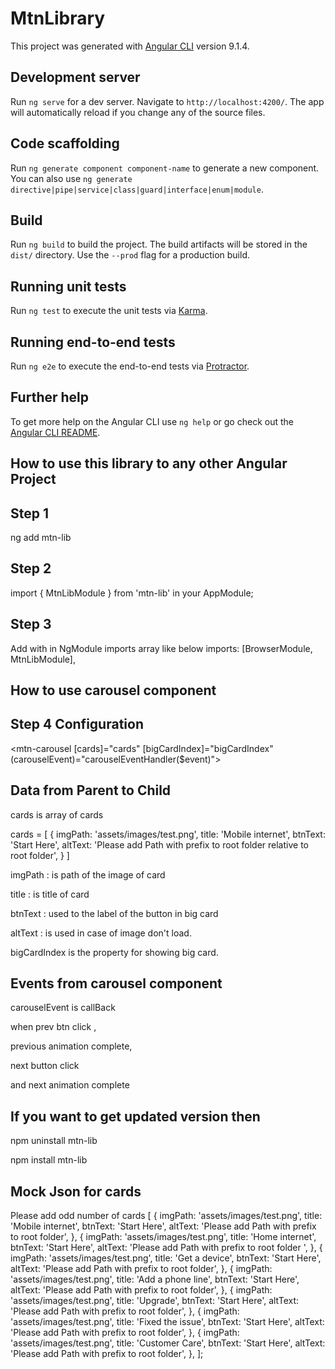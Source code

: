 # MtnLibrary

This project was generated with [Angular CLI](https://github.com/angular/angular-cli) version 9.1.4.

## Development server

Run `ng serve` for a dev server. Navigate to `http://localhost:4200/`. The app will automatically reload if you change any of the source files.

## Code scaffolding

Run `ng generate component component-name` to generate a new component. You can also use `ng generate directive|pipe|service|class|guard|interface|enum|module`.

## Build

Run `ng build` to build the project. The build artifacts will be stored in the `dist/` directory. Use the `--prod` flag for a production build.

## Running unit tests

Run `ng test` to execute the unit tests via [Karma](https://karma-runner.github.io).

## Running end-to-end tests

Run `ng e2e` to execute the end-to-end tests via [Protractor](http://www.protractortest.org/).

## Further help

To get more help on the Angular CLI use `ng help` or go check out the [Angular CLI README](https://github.com/angular/angular-cli/blob/master/README.md).

## How to use this library to any other Angular Project

## Step 1

ng add mtn-lib

## Step 2

import { MtnLibModule } from 'mtn-lib' in your AppModule;

## Step 3

Add with in NgModule imports array like below
imports: [BrowserModule, MtnLibModule],

## How to use carousel component

## Step 4 Configuration

<mtn-carousel [cards]="cards" [bigCardIndex]="bigCardIndex" (carouselEvent)="carouselEventHandler($event)"></mtn-carousel>

## Data from Parent to Child

cards is array of cards

cards = [
{
imgPath: 'assets/images/test.png',
title: 'Mobile internet',
btnText: 'Start Here',
altText:
'Please add Path with prefix to root folder relative to root folder',
}
]

imgPath  : is path of the image of card

title :  is title of card

btnText : used to the label of the button in big card

altText : is used in case of image don't load.

bigCardIndex is the property for showing big card.

## Events from carousel component

carouselEvent is callBack 

when prev btn click , 

previous animation complete,

next button click 

and next animation complete


## If you want to get updated version then

npm uninstall mtn-lib

npm install mtn-lib

## Mock Json for cards
Please add odd number of cards
[
      {
        imgPath: 'assets/images/test.png',
        title: 'Mobile internet',
        btnText: 'Start Here',
        altText: 'Please add Path with prefix to root folder',
      },
      {
        imgPath: 'assets/images/test.png',
        title: 'Home internet',
        btnText: 'Start Here',
        altText: 'Please add Path with prefix to root folder ',
      },
      {
        imgPath: 'assets/images/test.png',
        title: 'Get a device',
        btnText: 'Start Here',
        altText: 'Please add Path with prefix to root folder',
      },
      {
        imgPath: 'assets/images/test.png',
        title: 'Add a phone line',
        btnText: 'Start Here',
        altText: 'Please add Path with prefix to root folder',
      },
      {
        imgPath: 'assets/images/test.png',
        title: 'Upgrade',
        btnText: 'Start Here',
        altText: 'Please add Path with prefix to root folder',
      },
      {
        imgPath: 'assets/images/test.png',
        title: 'Fixed the issue',
        btnText: 'Start Here',
        altText: 'Please add Path with prefix to root folder',
      },
      {
        imgPath: 'assets/images/test.png',
        title: 'Customer Care',
        btnText: 'Start Here',
        altText: 'Please add Path with prefix to root folder',
      },
    ];
